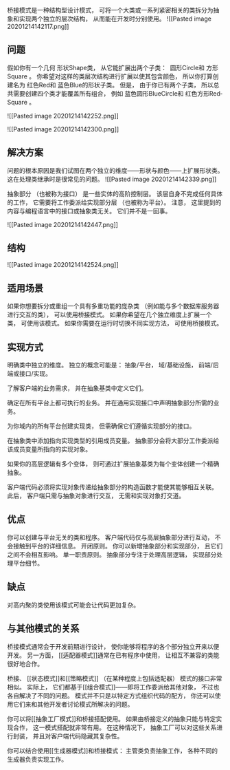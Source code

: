 桥接模式是一种结构型设计模式， 可将一个大类或一系列紧密相关的类拆分为抽象和实现两个独立的层次结构， 从而能在开发时分别使用。
![[Pasted image 20201214142117.png]]
## 问题
假如你有一个几何 形状Shape类， 从它能扩展出两个子类： ​ 圆形Circle和 方形Square 。 你希望对这样的类层次结构进行扩展以使其包含颜色， 所以你打算创建名为 红色Red和 蓝色Blue的形状子类。 但是， 由于你已有两个子类， 所以总共需要创建四个类才能覆盖所有组合， 例如 蓝色圆形Blue­Circle和 红色方形Red­Square 。

![[Pasted image 20201214142252.png]]

![[Pasted image 20201214142300.png]]
## 解决方案
问题的根本原因是我们试图在两个独立的维度——形状与颜色——上扩展形状类。 这在处理类继承时是很常见的问题。
![[Pasted image 20201214142339.png]]

抽象部分 （也被称为接口） 是一些实体的高阶控制层。 该层自身不完成任何具体的工作， 它需要将工作委派给实现部分层 （也被称为平台）。
注意， 这里提到的内容与编程语言中的接口或抽象类无关。 它们并不是一回事。

![[Pasted image 20201214142447.png]]
## 结构
![[Pasted image 20201214142524.png]]

## 适用场景
如果你想要拆分或重组一个具有多重功能的庞杂类 （例如能与多个数据库服务器进行交互的类）， 可以使用桥接模式。
如果你希望在几个独立维度上扩展一个类， 可使用该模式。
如果你需要在运行时切换不同实现方法， 可使用桥接模式。
## 实现方式


明确类中独立的维度。 独立的概念可能是： 抽象/平台， 域/基础设施， 前端/后端或接口/实现。

了解客户端的业务需求， 并在抽象基类中定义它们。

确定在所有平台上都可执行的业务。 并在通用实现接口中声明抽象部分所需的业务。

为你域内的所有平台创建实现类， 但需确保它们遵循实现部分的接口。

在抽象类中添加指向实现类型的引用成员变量。 抽象部分会将大部分工作委派给该成员变量所指向的实现对象。

如果你的高层逻辑有多个变体， 则可通过扩展抽象基类为每个变体创建一个精确抽象。

客户端代码必须将实现对象传递给抽象部分的构造函数才能使其能够相互关联。 此后， 客户端只需与抽象对象进行交互， 无需和实现对象打交道。
## 优点
你可以创建与平台无关的类和程序。
客户端代码仅与高层抽象部分进行互动， 不会接触到平台的详细信息。
开闭原则。 你可以新增抽象部分和实现部分， 且它们之间不会相互影响。
单一职责原则。 抽象部分专注于处理高层逻辑， 实现部分处理平台细节。
## 缺点
对高内聚的类使用该模式可能会让代码更加复杂。
## 与其他模式的关系
桥接模式通常会于开发前期进行设计， 使你能够将程序的各个部分独立开来以便开发。 另一方面， [[适配器模式]]通常在已有程序中使用， 让相互不兼容的类能很好地合作。

桥接、 [[状态模式]]和[[策略模式]] （在某种程度上包括适配器） 模式的接口非常相似。 实际上， 它们都基于[[组合模式]]——即将工作委派给其他对象， 不过也各自解决了不同的问题。 模式并不只是以特定方式组织代码的配方， 你还可以使用它们来和其他开发者讨论模式所解决的问题。

你可以将[[抽象工厂模式]]和桥接搭配使用。 如果由桥接定义的抽象只能与特定实现合作， 这一模式搭配就非常有用。 在这种情况下， 抽象工厂可以对这些关系进行封装， 并且对客户端代码隐藏其复杂性。

你可以结合使用[[生成器模式]]和桥接模式： 主管类负责抽象工作， 各种不同的生成器负责实现工作。